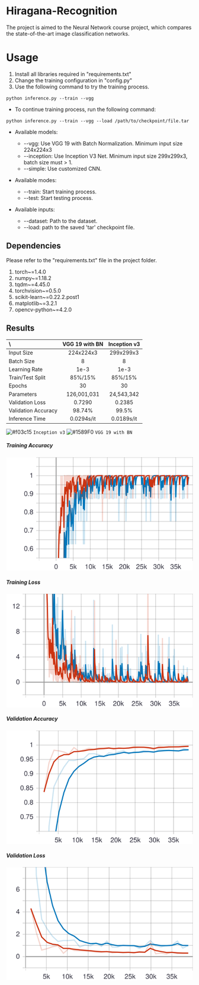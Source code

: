 # Hiragana-Recognition
The project is aimed to the Neural Network course project, which compares the state-of-the-art image classification networks. 

# Usage
1. Install all libraries required in "requirements.txt"
2. Change the training configuration in "config.py"
3. Use the following command to try the training process.

```shell script
python inference.py --train --vgg
```

* To continue training process, run the following command:
```shell script
python inference.py --train --vgg --load /path/to/checkpoint/file.tar
```

* Available models:
    * --vgg: Use VGG 19 with Batch Normalization. Minimum input size 224x224x3
    * --inception: Use Inception V3 Net. Minimum input size 299x299x3, batch size must > 1.
    * --simple: Use customized CNN.
    
* Available modes:
    * --train: Start training process.
    * --test: Start testing process.
    
* Available inputs:
    * --dataset: Path to the dataset.
    * --load: path to the saved 'tar' checkpoint file.

## Dependencies
Please refer to the "requirements.txt" file in the project folder.
1. torch~=1.4.0
2. numpy~=1.18.2
3. tqdm~=4.45.0
4. torchvision~=0.5.0
5. scikit-learn~=0.22.2.post1
6. matplotlib~=3.2.1
7. opencv-python~=4.2.0

## Results
| \ | VGG 19 with BN | Inception v3 |
| :--- | :---: | :---: |
| Input Size | 224x224x3 | 299x299x3
| Batch Size | 8 | 8
| Learning Rate | 1e-3 | 1e-3
| Train/Test Split | 85%/15% | 85%/15%
| Epochs | 30 | 30
| Parameters | 126,001,031 | 24,543,342
| Validation Loss | 0.7290 | 0.2385
| Validation Accuracy | 98.74% | 99.5%
| Inference Time| 0.0294s/it | 0.0189s/it |

![#f03c15](https://via.placeholder.com/15/f03c15/000000?text=+) `Inception v3`
![#1589F0](https://via.placeholder.com/15/1589F0/000000?text=+) `VGG 19 with BN`

##### Training Accuracy
![Train_Accuracy](./results/comparison/Train_Accuracy.svg) <!-- .element height="25%" width="25%" -->

##### Training Loss
![Train_Loss](./results/comparison/Train_Loss.svg) <!-- .element height="25%" width="25%" -->

##### Validation Accuracy
![Validation_Accuracy](./results/comparison/Validation_Accuracy.svg) <!-- .element height="25%" width="25%" -->

##### Validation Loss
![Validation_Loss](./results/comparison/Validation_Loss.svg) <!-- .element height="25%" width="25%" -->
